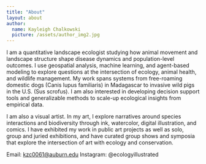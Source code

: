 ```yaml
---
title: "About"
layout: about
author:
  name: Kayleigh Chalkowski
  picture: /assets/author_img2.jpg
---
```


I am a quantitative landscape ecologist studying how animal movement and landscape structure shape disease dynamics and population-level outcomes. I use geospatial analysis, machine learning, and agent-based modeling to explore questions at the intersection of ecology, animal health, and wildlife management. My work spans systems from free-roaming domestic dogs (Canis lupus familiaris) in Madagascar to invasive wild pigs in the U.S. (Sus scrofus). I am also interested in developing decision support tools and generalizable methods to scale-up ecological insights from empirical data.

I am also a visual artist. In my art, I explore narratives around species interactions and biodiversity through ink, watercolor, digital illustration, and comics. I have exhibited my work in public art projects as well as solo, group and juried exhibitions, and have curated group shows and symposia that explore the intersection of art with ecology and conservation. 

Email: kzc0061@auburn.edu
Instagram: @ecologyillustrated

